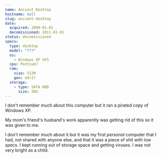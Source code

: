 ```yaml
---
name: Ancient Desktop
hostname: null
slug: ancient-desktop
date:
  acquired: 2009-01-01
  decomissioned: 2011-01-01
status: decomissioned
specs:
  type: desktop
  model: "???"
  os:
    - Windows XP SP3
  cpu: Pentium?
  ram:
    size: 512M
    gen: ddr2?
  storage:
    - type: SATA HDD
      size: 30G
---
```


I don't remember much about this computer but it ran a pirated copy of Windows
XP.

My mom's friend's husband's work apparently was getting rid of this so it was
given to me.

I don't remember much about it but it was my first _personal_ computer that I
had, not shared with anyone else, and that it was a piece of shit with low
specs. I kept running out of storage space and getting viruses. I was not very
bright as a child.
